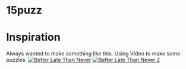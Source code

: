 # 15puzz

# Inspiration
Always wanted to make something like this. Using Video to make some puzzles.
[![Better Late Than Never](http://img.youtube.com/vi/J3v-SG2VZXk/0.jpg)](http://www.youtube.com/watch?v=J3v-SG2VZXk "Sliding Puzzle")
[![Better Late Than Never 2](http://img.youtube.com/vi/rHIDNNyVAY0/0.jpg)](http://www.youtube.com/watch?v=rHIDNNyVAY0 "Cube")
